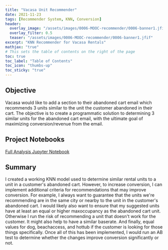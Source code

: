 ```yaml
---
title: "Vacasa Unit Recommender"
date: 2021-11-23
tags: [Recommender System, KNN, Conversion]
header:
  overlay_image: "/assets/images/0006-MOOC-recommender/0006-banner1.jfif"
  overlay_filter: 0.5
  teaser: "/assets/images/0006-MOOC-recommender/0006-banner1.jfif"
excerpt: "KNN Recommender for Vacasa Rentals"
mathjax: "true"
# This sets the table of contents on the right of the page
toc: true
toc_label: "Table of Contents"
toc_icon: "thumbs-up"
toc_sticky: "true"
---
```


## Objective
Vacasa would like to add a section to their abandoned cart email which recommends 3 units similar to the unit the customer abandoned in their cart. The objective is to create a programmatic solution to determining 3 similar units for the abandoned cart email, with the ultimate goal of maximizing conversion/revenue from the email.

## Project Notebooks
[Full Analysis Jupyter Notebook](https://nbviewer.org/github/kenneth-liao/VacasaInterview/blob/main/Vacasa%20Similar%20Unit%20Recommender.ipynb)

## Summary
I created a working KNN model used to determine similar rental units to a unit in a customer's abandoned cart. However, to increase conversion, I can implement additional criteria for recommendations that may improve conversion. For example, I always want to guarantee that the units we're recommending are in the same city or nearby to the unit in the customer's abandoned cart. I would likely also want to ensure that my suggested units have at least an equal or higher maxoccupancy as the abandoned cart unit. Otherwise I run the risk of recommending a unit that doesn't work for the customer. It might also help to have a similar baserate. And finally, equal values for dog, beachaccess, and hottub if the customer is looking for those things specifically. Once all of this has been implemented, I would run an AB test to determine whether the changes improve conversion significantly or not.